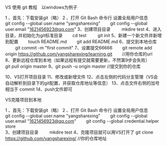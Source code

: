 VS 使用 git 教程&emsp;以windows为例子

1 、首先：下载安装git（略）
2 、打开 Git Bash 命令行  设置全局用户信息
	&emsp;&emsp;git config --global user.name "yangsharexing" 
	&emsp;&emsp;git config --global user.email "1621456923@qq.com"
3、创建项目目录 
   &emsp; &emsp;mkdire test
4、进入目录，并初始化为git标准目录
    &emsp;&emsp;cd test
    &emsp; &emsp;git init
5、新建一个新文件并新增到配置
    &emsp;&emsp;touch README.md
    &emsp;&emsp;git add README.md
6、提交到本地仓库
   &emsp; &emsp;git commit -m "first commit"
7、设置提交66666
    &emsp;&emsp;git remote add origin https://github.com/yangsharexing/learning.git   &emsp;&emsp;//用你仓库的url   
8、更新远程仓库到本地（如果远程有提交就需要更新，不然第9步会失败）
   &emsp;&emsp;git pull origin master
9、git push -u origin master  //提交到你的仓库

10、VS打开项目目录
11、修改或新增文件
12、点击左侧的代码分支管理（VS会自动解析到目录下的git配置，并获取仓库地址等信息）
13、点击文件右侧的加号 相当于 commit
14、push文件即可

 
VS克隆项目到本地

1 、首先：下载安装git（略）
2 、打开 Git Bash 命令行  设置全局用户信息
	&emsp;&emsp;git config --global user.name "yangsharexing" 
	&emsp;&emsp;git config --global user.email "1621456923@qq.com"
    &emsp;&emsp;git config --global credential.helper store   
3、创建项目目录 
   &emsp; &emsp;mkdire test
4、克隆项目就可以用VS打开了
   git clone https://github.com/yangsharexing/   //你的仓库地址


